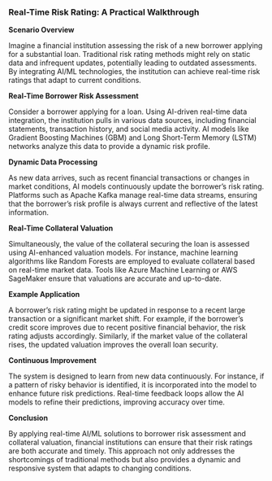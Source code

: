 ### Real-Time Risk Rating: A Practical Walkthrough

**Scenario Overview**

Imagine a financial institution assessing the risk of a new borrower applying for a substantial loan. Traditional risk rating methods might rely on static data and infrequent updates, potentially leading to outdated assessments. By integrating AI/ML technologies, the institution can achieve real-time risk ratings that adapt to current conditions.

**Real-Time Borrower Risk Assessment**

Consider a borrower applying for a loan. Using AI-driven real-time data integration, the institution pulls in various data sources, including financial statements, transaction history, and social media activity. AI models like Gradient Boosting Machines (GBM) and Long Short-Term Memory (LSTM) networks analyze this data to provide a dynamic risk profile.

**Dynamic Data Processing**

As new data arrives, such as recent financial transactions or changes in market conditions, AI models continuously update the borrower’s risk rating. Platforms such as Apache Kafka manage real-time data streams, ensuring that the borrower’s risk profile is always current and reflective of the latest information.

**Real-Time Collateral Valuation**

Simultaneously, the value of the collateral securing the loan is assessed using AI-enhanced valuation models. For instance, machine learning algorithms like Random Forests are employed to evaluate collateral based on real-time market data. Tools like Azure Machine Learning or AWS SageMaker ensure that valuations are accurate and up-to-date.

**Example Application**

A borrower’s risk rating might be updated in response to a recent large transaction or a significant market shift. For example, if the borrower’s credit score improves due to recent positive financial behavior, the risk rating adjusts accordingly. Similarly, if the market value of the collateral rises, the updated valuation improves the overall loan security.

**Continuous Improvement**

The system is designed to learn from new data continuously. For instance, if a pattern of risky behavior is identified, it is incorporated into the model to enhance future risk predictions. Real-time feedback loops allow the AI models to refine their predictions, improving accuracy over time.

**Conclusion**

By applying real-time AI/ML solutions to borrower risk assessment and collateral valuation, financial institutions can ensure that their risk ratings are both accurate and timely. This approach not only addresses the shortcomings of traditional methods but also provides a dynamic and responsive system that adapts to changing conditions.